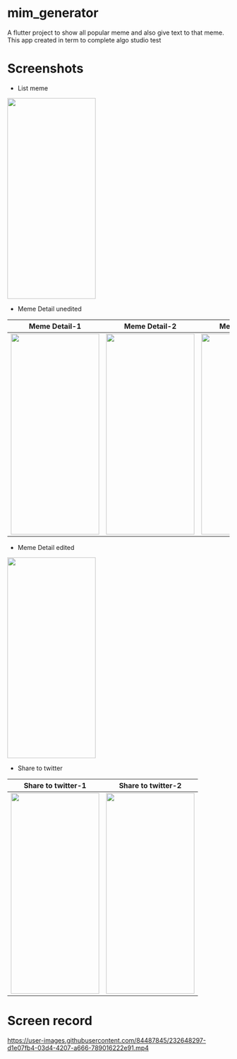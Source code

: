 # mim_generator

A flutter project to show all popular meme and also give text to that meme. This app created in term
to complete algo studio test

# Screenshots
- List meme

<img src="https://user-images.githubusercontent.com/84487845/232648684-ab8cd755-829d-48be-abdb-ab0b830ba360.jpg" width="200" height="455">

- Meme Detail unedited

| Meme Detail-1 | Meme Detail-2 |Meme Detail-3 |
|-----|-----|-----|
|<img src="https://user-images.githubusercontent.com/84487845/232648696-1e68fd91-6ac2-4fe1-bc1c-56a0f27bfb83.jpg" width="200" height="455">|<img src="https://user-images.githubusercontent.com/84487845/232648700-cf0b1f0f-c685-46e5-89ff-c9087dc41bc9.jpg" width="200" height="455">|<img src="https://user-images.githubusercontent.com/84487845/232648708-81ff8eda-82c1-4502-a3c3-cfc8ed46e35b.jpg" width="200" height="455">|

- Meme Detail edited

<img src="https://user-images.githubusercontent.com/84487845/232648709-c57b6dd4-a40c-44ab-859c-88e3e3290bca.jpg" width="200" height="455">

- Share to twitter

| Share to twitter-1 | Share to twitter-2 |
|-----|-----|
|<img src="https://user-images.githubusercontent.com/84487845/232648712-26485e2f-b8be-4f31-80df-03f59b835e0b.jpg" width="200" height="455">|<img src="https://user-images.githubusercontent.com/84487845/232648714-e89103da-f646-4311-bc6c-62d7c02bda56.jpg" width="200" height="455">|

# Screen record
https://user-images.githubusercontent.com/84487845/232648297-d1e07fb4-03d4-4207-a666-789016222e91.mp4
